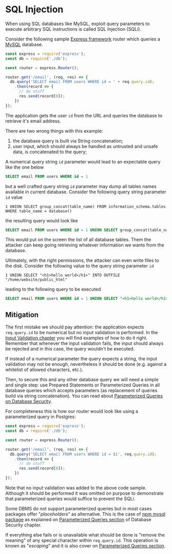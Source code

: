 SQL Injection
=============

When using SQL databases like MySQL, exploit query parameters to execute
arbitrary SQL instructions is called SQL Injection (SQLi).

Consider the following sample [Express framework][1] router which queries a
[MySQL][2] database.

```javascript
const express = require('express');
const db = require('./db');

const router = express.Router();

router.get('/email', (req, res) => {
  db.query('SELECT email FROM users WHERE id = ' + req.query.id);
    .then(record => {
      // do stuff
      res.send(record[0]);
    })
});
```

The application gets the user `id` from the URL and queries the database to
retrieve it's email address.

There are two wrong things with this example:

1. the database query is built via String concatenation;
2. user input, which should always be handled as untrusted and unsafe data, is
   concatenated to the query;

A numerical query string `id` parameter would lead to an expectable query like
the one below

```sql
SELECT email FROM users WHERE id = 1
```

but a well crafted query string `id` parameter may dump all tables names
available in current database. Consider the following query string parameter
`id` value

```
1 UNION SELECT group_concat(table_name) FROM information_schema.tables WHERE table_name = database()
```

the resulting query would look like

```sql
SELECT email FROM users WHERE id = 1 UNION SELECT group_concat(table_name) FROM information_schema.tables WHERE table_name = database()
```

This would put on the screen the list of all database tables. Them the attacker
can keep going retrieving whatever information we wants from the database.

Ultimately, with the right permissions, the attacker can even write files to the
disk. Consider the following value to the query string parameter `id`

```
1 UNION SELECT "<h1>hello world</h1>" INTO OUTFILE "/home/website/public_html"
```

leading to the following query to be executed

```sql
SELECT email FROM users WHERE id = 1 UNION SELECT "<h1>hello world</h1>" INTO OUTFILE "/home/website/public_html"
```

## Mitigation

The first mistake we should pay attention: the application expects
`req.query.id` to be numerical but no input validation is performed. In the
[Input Validation chapter][3] you will find examples of how to do it right.
Remember that whenever the input validation fails, the input should always be
rejected and in this case, the query wouldn't be executed.

If instead of a numerical parameter the query expects a string, the input
validation may not be enough, nevertheless it should be done (e.g. against a
whitelist of allowed characters, etc.). 

Then, to secure this and any other database query we will need a simple and
single step: use Prepared Statements or Parameterized Queries in all
database queries which accepts parameters (as replacement of queries build via
string concatenation). You can read about [Parameterized Queries on Database
Security][4].

For completeness this is how our router would look like using a parameterized
query in Postgres:

```javascript
const express = require('express');
const db = require('./db');

const router = express.Router();

router.get('/email', (req, res) => {
  db.query('SELECT email FROM users WHERE id = $1', req.query.id);
    .then(record => {
      // do stuff
      res.send(record[0]);
    })
});
```

Note that no input validation was added to the above code sample. Although it
should be performed it was omitted on purpose to demonstrate that parameterized
queries would suffice to prevent the SQLi.

Some DBMS do not support parameterized queries but in most cases packages offer
"_placeholders_" as alternative. This is the case of [npm mysql package][5] as
explained on [Parameterized Queries section][4] of Database Security chapter.

If everything else fails or is unavailable what should be done is "remove the
meaning" of any special character within `req.query.id`. This operation is
known as "_escaping_" and it is also cover on [Parameterized Queries section][4].

[1]: https://expressjs.com/
[2]: https://www.mysql.com/
[3]: ../../input-validation/README.md
[4]: ../../database-security/parameterized-queries.md
[5]: https://www.npmjs.com/package/mysql